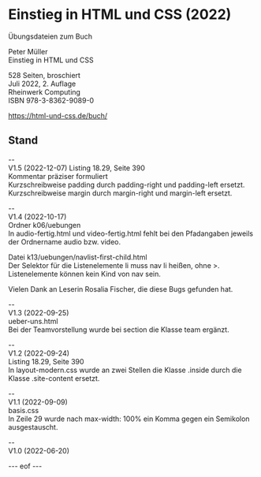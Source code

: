 # Einstieg in HTML und CSS (2022)

Übungsdateien zum Buch

Peter Müller    
Einstieg in HTML und CSS

528 Seiten, broschiert    
Juli 2022, 2. Auflage    
Rheinwerk Computing    
ISBN 978-3-8362-9089-0

https://html-und-css.de/buch/

## Stand
--    
V1.5 (2022-12-07)
Listing 18.29, Seite 390       
Kommentar präziser formuliert     
Kurzschreibweise padding durch padding-right und padding-left ersetzt.     
Kurzschreibweise margin durch margin-right und margin-left ersetzt.     
    
--     
V1.4 (2022-10-17)     
Ordner k06/uebungen    
In audio-fertig.html und video-fertig.html fehlt bei den Pfadangaben jeweils
der Ordnername audio bzw. video. 

Datei k13/uebungen/navlist-first-child.html  
Der Selektor für die Listenelemente li muss nav li heißen, ohne >. 
Listenelemente können kein Kind von nav sein.  

Vielen Dank an Leserin Rosalia Fischer, die diese Bugs gefunden hat.  

--    
V1.3 (2022-09-25)    
ueber-uns.html    
Bei der Teamvorstellung wurde bei section die Klasse team ergänzt. 

--      
V1.2 (2022-09-24)     
Listing 18.29, Seite 390    
In layout-modern.css wurde an zwei Stellen die Klasse .inside 
durch die Klasse .site-content ersetzt.  

--    
V1.1 (2022-09-09)      
basis.css     
In Zeile 29 wurde nach max-width: 100% ein Komma gegen ein Semikolon ausgestauscht. 

--    
V1.0 (2022-06-20)
    
--- eof ---